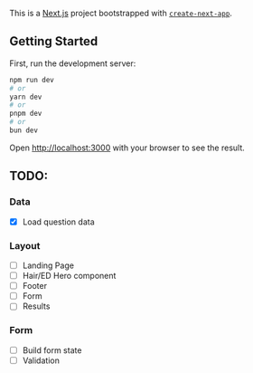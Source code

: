 This is a [Next.js](https://nextjs.org) project bootstrapped with [`create-next-app`](https://nextjs.org/docs/app/api-reference/cli/create-next-app).

## Getting Started

First, run the development server:

```bash
npm run dev
# or
yarn dev
# or
pnpm dev
# or
bun dev
```

Open [http://localhost:3000](http://localhost:3000) with your browser to see the result.

## TODO:

### Data

- [x] Load question data

### Layout

- [ ] Landing Page
- [ ] Hair/ED Hero component
- [ ] Footer
- [ ] Form
- [ ] Results

### Form

- [ ] Build form state
- [ ] Validation
